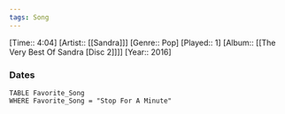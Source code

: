 ```yaml
---
tags: Song  
---
```

[Time:: 4:04]
[Artist:: [[Sandra]]]
[Genre:: Pop]
[Played:: 1]
[Album:: [[The Very Best Of Sandra [Disc 2]]]]
[Year:: 2016]
### Dates
````dataview
TABLE Favorite_Song
WHERE Favorite_Song = "Stop For A Minute"
````